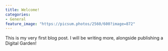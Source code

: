 ```yaml
---
title: Welcome!
categories:
- General
feature_image: "https://picsum.photos/2560/600?image=872"
---
```


This is my very first blog post. I will be writing more, alongside publishing a Digital Garden! 


